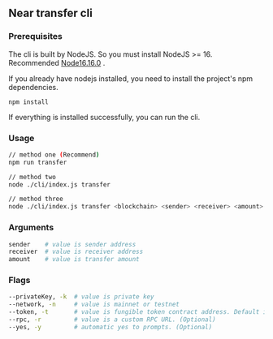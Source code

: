 ## Near transfer cli
### Prerequisites
The cli is built by NodeJS. So you must install NodeJS >= 16. Recommended [Node16.16.0](https://nodejs.org/dist/v16.16.0/) . 

If you already have nodejs installed, you need to install the project's npm dependencies.
```
npm install
```
If everything is installed successfully, you can run the cli.

### Usage
```bash
// method one (Recommend)
npm run transfer

// method two
node ./cli/index.js transfer

// method three
node ./cli/index.js transfer <blockchain> <sender> <receiver> <amount> -k <privateKey> -t <ftoken> -r <rpc> -y
```
### Arguments
```bash
sender    # value is sender address 
receiver  # value is receiver address 
amount    # value is transfer amount
```

### Flags
```bash
--privateKey, -k  # value is private key
--network, -n     # value is mainnet or testnet
--token, -t       # value is fungible token contract address. Default is native token (Optional)
--rpc, -r         # value is a custom RPC URL. (Optional)
--yes, -y         # automatic yes to prompts. (Optional)
```